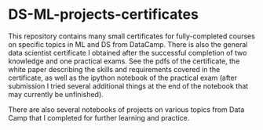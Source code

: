 # DS-ML-projects-certificates

This repository contains many small certificates for fully-completed courses on specific topics in ML and DS from DataCamp. 
There is also the general data scientist certificate I obtained after the successful completion of two knowledge and 
one practical exams. See the pdfs of the certificate, the white paper describing the skills and requirements covered 
in the certificate, as well as the ipython notebook of the practical exam (after submission I tried several additional things 
at the end of the notebook that may currently be unfinished).

There are also several notebooks of projects on various topics from Data Camp that I completed for further learning and practice. 
